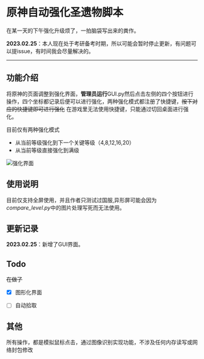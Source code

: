 # **原神自动强化圣遗物脚本**

在某一天的下午强化升级烦了，一拍脑袋写出来的粪作。

**2023.02.25**：本人现在处于考研备考时期，所以可能会暂时停止更新，有问题可以提issue，有时间我会尽量解决的。

***
## **功能介绍**

将原神的页面调整到强化界面，**管理员运行**GUI.py然后点击左侧的四个按钮进行操作，四个坐标都记录后便可以进行强化，两种强化模式都注册了快捷键，~~按下对应的快捷键即可进行强化~~ 在游戏里无法使用快捷键，只能通过切回桌面进行强化。

目前仅有两种强化模式

- 从当前等级强化到下一个关键等级（4,8,12,16,20）
- 从当前等级直接强化到满级

![强化界面](https://hiroshi-typota.oss-cn-chengdu.aliyuncs.com/img/%E5%BC%BA%E5%8C%96%E7%95%8C%E9%9D%A2.png)

## **使用说明**

目前仅支持全屏使用，并且作者只测试过国服,异形屏可能会因为*compare_level.py*中的图片处理写死而无法使用。

## **更新记录**

**2023.02.25**：新增了GUI界面。

## **Todo**

~~在做了~~

- [x] 图形化界面
- [ ] 自动拾取



## **其他**

所有操作，都是模拟鼠标点击，通过图像识别实现功能，不涉及任何内存读写或网络封包修改